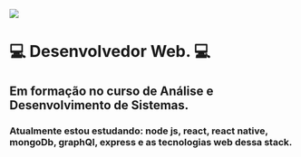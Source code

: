 ![](https://miro.medium.com/max/900/0*UqGyYmWCRQnjLzSk.jpg)

# 💻 Desenvolvedor Web. 💻

## Em formação no curso de **Análise e Desenvolvimento de Sistemas**.

### Atualmente estou estudando: **node js**, **react**, **react native**, **mongoDb**, **graphQl**, **express** e as tecnologias web dessa stack. 
